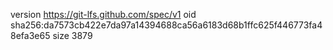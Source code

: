 version https://git-lfs.github.com/spec/v1
oid sha256:da7573cb422e7da97a14394688ca56a6183d68b1ffc625f446773fa48efa3e65
size 3879
